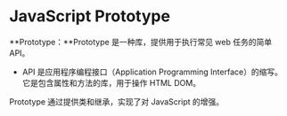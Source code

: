# JavaScript Prototype

**Prototype：**Prototype 是一种库，提供用于执行常见 web 任务的简单 API。

- API 是应用程序编程接口（Application Programming Interface）的缩写。它是包含属性和方法的库，用于操作 HTML DOM。

Prototype 通过提供类和继承，实现了对 JavaScript 的增强。
